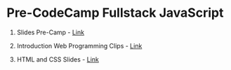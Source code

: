 # Pre-CodeCamp Fullstack JavaScript

1. Slides Pre-Camp - [Link](https://drive.google.com/drive/u/0/folders/1u1_egq8hHetUK0eaLPtByOIOwOe8UltC)

2. Introduction Web Programming Clips - [Link](https://www.youtube.com/playlist?list=PL_gUW9OCwjNL5cLLI2V3MC6oKt2KWoPGV)

3. HTML and CSS Slides - [Link](https://docs.google.com/presentation/d/1RwJkRxnhrRRy2lYMhj5RW_tKhS-5sCKMt9K_-txmqvo/edit#slide=id.g641b8415ff_0_107)
